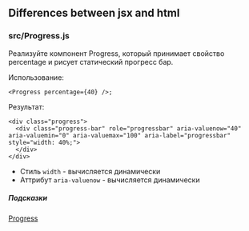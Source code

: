 ## Differences between jsx and html

### src/Progress.js

Реализуйте компонент Progress, который принимает свойство percentage и рисует статический прогресс бар.

Использование:

```
<Progress percentage={40} />;
```

Результат:

```
<div class="progress">
  <div class="progress-bar" role="progressbar" aria-valuenow="40" aria-valuemin="0" aria-valuemax="100" aria-label="progressbar" style="width: 40%;">
  </div>
</div>
```

* Стиль `width` - вычисляется динамически
* Аттрибут `aria-valuenow` - вычисляется динамически

##### Подсказки

[Progress](https://getbootstrap.com/docs/4.0/components/progress/)
